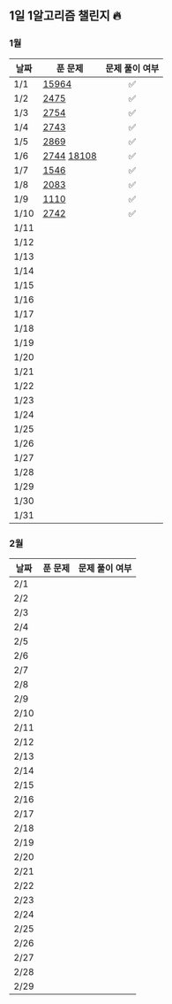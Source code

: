 ## 1일 1알고리즘 챌린지 🔥

### 1월

| 날짜 | 푼 문제 | 문제 풀이 여부 |
| ---- | ------- | :------: |
| 1/1  |    [15964](https://www.acmicpc.net/problem/15964)| ✅ |
| 1/2  |    [2475](https://www.acmicpc.net/problem/2475)     |       ✅       |
| 1/3  |  [2754](https://www.acmicpc.net/problem/2754)      |         ✅        |
| 1/4  |  [2743](https://www.acmicpc.net/problem/2743)  |          ✅       |
| 1/5  |  [2869](https://www.acmicpc.net/problem/2869)       |        ✅        |
| 1/6  |  [2744](https://www.acmicpc.net/problem/2744)     [18108](https://www.acmicpc.net/problem/18108)     |      ✅         |
| 1/7  |  [1546](https://www.acmicpc.net/problem/1546)       |        ✅        |
| 1/8  |  [2083](https://www.acmicpc.net/problem/2083)         |       ✅         |
| 1/9  |   [1110](https://www.acmicpc.net/problem/1110)           |      ✅          |
| 1/10 |     [2742](https://www.acmicpc.net/problem/2742)       |         ✅        |
| 1/11 |         |                |
| 1/12 |         |                |
| 1/13 |         |                |
| 1/14 |         |                |
| 1/15 |         |                |
| 1/16 |         |                |
| 1/17 |         |                |
| 1/18 |         |                |
| 1/19 |         |                |
| 1/20 |         |                |
| 1/21 |         |                |
| 1/22 |         |                |
| 1/23 |         |                |
| 1/24 |         |                |
| 1/25 |         |                |
| 1/26 |         |                |
| 1/27 |         |                |
| 1/28 |         |                |
| 1/29 |         |                |
| 1/30 |         |                |
| 1/31 |         |                |

### 2월

| 날짜 | 푼 문제 | 문제 풀이 여부 |
| ---- | ------- | -------------- |
| 2/1  |         |                |
| 2/2  |         |                |
| 2/3  |         |                |
| 2/4  |         |                |
| 2/5  |         |                |
| 2/6  |         |                |
| 2/7  |         |                |
| 2/8  |         |                |
| 2/9  |         |                |
| 2/10 |         |                |
| 2/11 |         |                |
| 2/12 |         |                |
| 2/13 |         |                |
| 2/14 |         |                |
| 2/15 |         |                |
| 2/16 |         |                |
| 2/17 |         |                |
| 2/18 |         |                |
| 2/19 |         |                |
| 2/20 |         |                |
| 2/21 |         |                |
| 2/22 |         |                |
| 2/23 |         |                |
| 2/24 |         |                |
| 2/25 |         |                |
| 2/26 |         |                |
| 2/27 |         |                |
| 2/28 |         |                |
| 2/29 |         |                |
